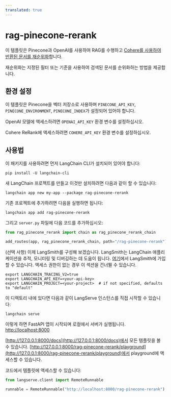 ```yaml
---
translated: true
---
```


# rag-pinecone-rerank

이 템플릿은 Pinecone과 OpenAI를 사용하여 RAG를 수행하고 [Cohere를 사용하여 반환된 문서를 재순위화](https://txt.cohere.com/rerank/)합니다.

재순위화는 지정된 필터 또는 기준을 사용하여 검색된 문서를 순위화하는 방법을 제공합니다.

## 환경 설정

이 템플릿은 Pinecone을 벡터 저장소로 사용하며 `PINECONE_API_KEY`, `PINECONE_ENVIRONMENT`, `PINECONE_INDEX`가 설정되어 있어야 합니다.

OpenAI 모델에 액세스하려면 `OPENAI_API_KEY` 환경 변수를 설정하십시오.

Cohere ReRank에 액세스하려면 `COHERE_API_KEY` 환경 변수를 설정하십시오.

## 사용법

이 패키지를 사용하려면 먼저 LangChain CLI가 설치되어 있어야 합니다:

```shell
pip install -U langchain-cli
```

새 LangChain 프로젝트를 만들고 이것만 설치하려면 다음과 같이 할 수 있습니다:

```shell
langchain app new my-app --package rag-pinecone-rerank
```

기존 프로젝트에 추가하려면 다음을 실행하면 됩니다:

```shell
langchain app add rag-pinecone-rerank
```

그리고 `server.py` 파일에 다음 코드를 추가하십시오:

```python
from rag_pinecone_rerank import chain as rag_pinecone_rerank_chain

add_routes(app, rag_pinecone_rerank_chain, path="/rag-pinecone-rerank")
```

(선택 사항) 이제 LangSmith를 구성해 보겠습니다.
LangSmith는 LangChain 애플리케이션을 추적, 모니터링 및 디버깅하는 데 도움이 됩니다.
[여기](https://smith.langchain.com/)에서 LangSmith에 가입할 수 있습니다.
액세스 권한이 없는 경우 이 섹션을 건너뛸 수 있습니다.

```shell
export LANGCHAIN_TRACING_V2=true
export LANGCHAIN_API_KEY=<your-api-key>
export LANGCHAIN_PROJECT=<your-project>  # if not specified, defaults to "default"
```

이 디렉토리 내에 있다면 다음과 같이 LangServe 인스턴스를 직접 시작할 수 있습니다:

```shell
langchain serve
```

이렇게 하면 FastAPI 앱이 시작되며 로컬에서 서버가 실행됩니다.
[http://localhost:8000](http://localhost:8000)

[http://127.0.0.1:8000/docs](http://127.0.0.1:8000/docs)에서 모든 템플릿을 볼 수 있습니다.
[http://127.0.0.1:8000/rag-pinecone-rerank/playground](http://127.0.0.1:8000/rag-pinecone-rerank/playground)에서 playground에 액세스할 수 있습니다.

코드에서 템플릿에 액세스할 수 있습니다:

```python
from langserve.client import RemoteRunnable

runnable = RemoteRunnable("http://localhost:8000/rag-pinecone-rerank")
```
